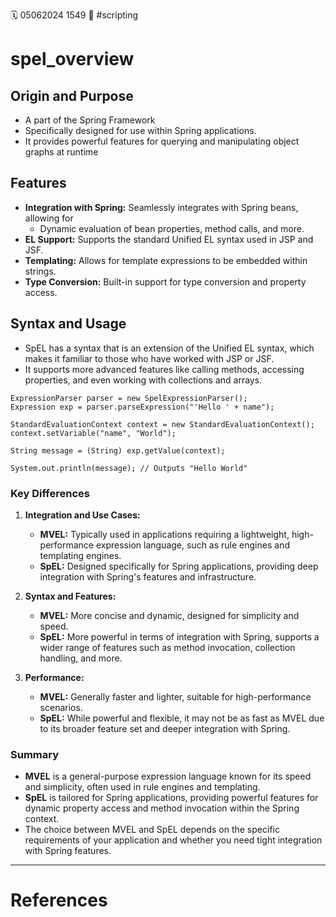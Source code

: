 🗓️ 05062024 1549
📎 #scripting

# spel_overview

## Origin and Purpose

- A part of the Spring Framework
- Specifically designed for use within Spring applications.
- It provides powerful features for querying and manipulating object graphs at runtime

## Features

- **Integration with Spring:** Seamlessly integrates with Spring beans, allowing for
  - Dynamic evaluation of bean properties, method calls, and more.
- **EL Support:** Supports the standard Unified EL syntax used in JSP and JSF.
- **Templating:** Allows for template expressions to be embedded within strings.
- **Type Conversion:** Built-in support for type conversion and property access.

## Syntax and Usage

- SpEL has a syntax that is an extension of the Unified EL syntax, which makes it familiar to those who have worked with JSP or JSF.
- It supports more advanced features like calling methods, accessing properties, and even working with collections and arrays.

```
ExpressionParser parser = new SpelExpressionParser();
Expression exp = parser.parseExpression("'Hello ' + name");

StandardEvaluationContext context = new StandardEvaluationContext();
context.setVariable("name", "World");

String message = (String) exp.getValue(context);

System.out.println(message); // Outputs "Hello World"

```

### Key Differences

1. **Integration and Use Cases:**

   - **MVEL:** Typically used in applications requiring a lightweight, high-performance expression language, such as rule engines and templating engines.
   - **SpEL:** Designed specifically for Spring applications, providing deep integration with Spring's features and infrastructure.

2. **Syntax and Features:**

   - **MVEL:** More concise and dynamic, designed for simplicity and speed.
   - **SpEL:** More powerful in terms of integration with Spring, supports a wider range of features such as method invocation, collection handling, and more.

3. **Performance:**

   - **MVEL:** Generally faster and lighter, suitable for high-performance scenarios.
   - **SpEL:** While powerful and flexible, it may not be as fast as MVEL due to its broader feature set and deeper integration with Spring.

### Summary

- **MVEL** is a general-purpose expression language known for its speed and simplicity, often used in rule engines and templating.
- **SpEL** is tailored for Spring applications, providing powerful features for dynamic property access and method invocation within the Spring context.
- The choice between MVEL and SpEL depends on the specific requirements of your application and whether you need tight integration with Spring features.

---

# References
